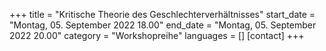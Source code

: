 +++
title = "Kritische Theorie des Geschlechterverhältnisses"
start_date = "Montag, 05. September 2022 18.00"
end_date = "Montag, 05. September 2022 20.00"
category = "Workshopreihe"
languages = []
[contact]
+++